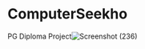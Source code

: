 # ComputerSeekho
PG Diploma Project![Screenshot (236)](https://github.com/Pramod9890/ComputerSeekho/assets/134158182/e8af4034-1278-47a1-8a31-d3f576e44446)

